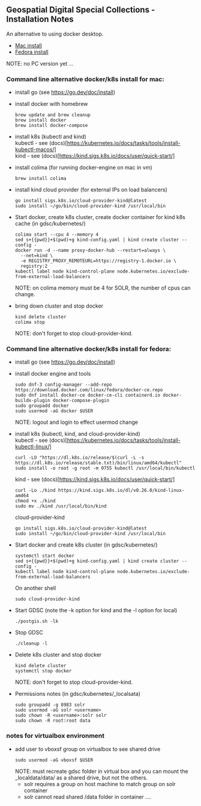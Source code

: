 ## Geospatial Digital Special Collections - Installation Notes  

An alternative to using docker desktop.  
- [Mac install](#mac)  
- [Fedora install](#fedora)  

NOTE: no PC version yet ...

### <a name="mac"></a>Command line alternative docker/k8s install for mac:  

- install go (see https://go.dev/doc/install)  

- install docker with homebrew  
  ```
  brew update and brew cleanup
  brew install docker
  brew install docker-compose
  ```

- install k8s (kubectl and kind)  
  kubectl - see (docs)[https://kubernetes.io/docs/tasks/tools/install-kubectl-macos/]  
  kind - see (docs)[https://kind.sigs.k8s.io/docs/user/quick-start/]  

- install colima (for running docker-engine on mac in vm)  
  ```
  brew install colima
  ```

- install kind cloud provider (for external IPs on load balancers)  
  ```
  go install sigs.k8s.io/cloud-provider-kind@latest
  sudo install ~/go/bin/cloud-provider-kind /usr/local/bin
  ```

- Start docker, create k8s cluster, create docker container for kind k8s cache (in gdsc/kubernetes/)
  ```
  colima start --cpu 4 --memory 4
  sed s+{{pwd}}+$(pwd)+g kind-config.yaml | kind create cluster --config -
  docker run -d --name proxy-docker-hub --restart=always \
    --net=kind \
    -e REGISTRY_PROXY_REMOTEURL=https://registry-1.docker.io \
    registry:2  
  kubectl label node kind-control-plane node.kubernetes.io/exclude-from-external-load-balancers
  ```  
  NOTE: on colima memory must be 4 for SOLR, the number of cpus can change.

- bring down cluster and stop docker  
  ```
  kind delete cluster
  colima stop
  ```
  NOTE: don't forget to stop cloud-provider-kind.  

### <a name="fedora"></a>Command line alternative docker/k8s install for fedora:  

- install go (see https://go.dev/doc/install)  

- install docker engine and tools  
  ```
  sudo dnf-3 config-manager --add-repo https://download.docker.com/linux/fedora/docker-ce.repo
  sudo dnf install docker-ce docker-ce-cli containerd.io docker-buildx-plugin docker-compose-plugin
  sudo groupadd docker
  sudo usermod -aG docker $USER
  ```
  NOTE: logout and login to effect usermod change  

- install k8s (kubectl, kind, and cloud-provider-kind)  
  kubectl - see (docs)[https://kubernetes.io/docs/tasks/tools/install-kubectl-linux/]  
  ```
  curl -LO "https://dl.k8s.io/release/$(curl -L -s https://dl.k8s.io/release/stable.txt)/bin/linux/amd64/kubectl"
  sudo install -o root -g root -m 0755 kubectl /usr/local/bin/kubectl
  ```
  kind - see (docs)[https://kind.sigs.k8s.io/docs/user/quick-start/]  
  ```
  curl -Lo ./kind https://kind.sigs.k8s.io/dl/v0.26.0/kind-linux-amd64
  chmod +x ./kind
  sudo mv ./kind /usr/local/bin/kind
  ```
  cloud-provider-kind  
  ```
  go install sigs.k8s.io/cloud-provider-kind@latest
  sudo install ~/go/bin/cloud-provider-kind /usr/local/bin
  ```

- Start docker and create k8s cluster (in gdsc/kubernetes/)  
  ```
  systemctl start docker
  sed s+{{pwd}}+$(pwd)+g kind-config.yaml | kind create cluster --config -
  kubectl label node kind-control-plane node.kubernetes.io/exclude-from-external-load-balancers
  ```
  On another shell  
  ```
  sudo cloud-provider-kind
  ```

- Start GDSC (note the -k option for kind and the -l option for local)  
  ```
  ./postgis.sh -lk
  ```

- Stop GDSC  
  ```
  ./cleanup -l
  ```

- Delete k8s cluster and stop docker
  ```
  kind delete cluster
  systemctl stop docker
  ```

  NOTE: don't forget to stop cloud-provider-kind.

- Permissions notes (in gdsc/kubernetes/_localsata)
  ```
  sudo groupadd -g 8983 solr
  sudo usermod -aG solr <username>
  sudo chown -R <username>:solr solr
  sudo chown -R root:root data
  ```

### notes for virtualbox environment  

- add user to vboxsf group on virtualbox to see shared drive
  ```
  sudo usermod -aG vboxsf $USER
  ```
  NOTE: must recreate gdsc folder in virtual box and you can mount the \_localdata/data/ as a shared drive, but not the others.  
  - solr requires a group on host machine to match group on solr container  
  - solr cannot read shared /data folder in container ....  